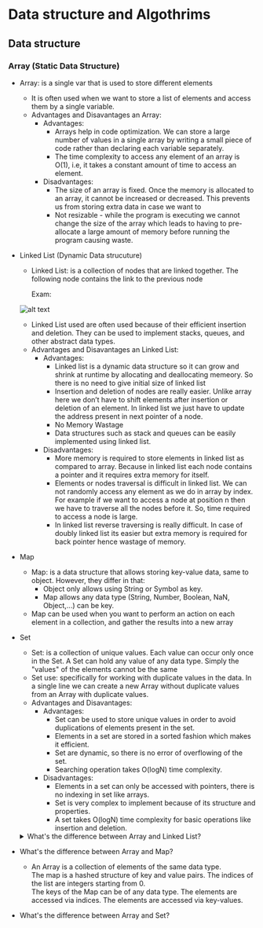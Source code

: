 # Data structure and Algothrims

## Data structure 

### Array (Static Data Structure)

- Array: is a single var that is used to store different elements
    - It is often used when we want to store a list of elements and access them by a single variable.
    - Advantages and Disavantages an Array:
        - Advantages: 
            - Arrays help in code optimization. We can store a large number of values in a single array by writing a small piece of code rather than declaring each variable separately.
            - The time complexity to access any element of an array is O(1), i.e, it takes a constant amount of time to access an element.
        - Disadvantages:
            - The size of an array is fixed. Once the memory is allocated to an array, it cannot be increased or decreased. This prevents us from storing extra data in case we want to
            - Not resizable - while the program is executing we cannot change the size of the array which leads to having to pre-allocate a large amount of memory before running the program causing waste.

- Linked List (Dynamic Data strucuture)
    - Linked List: is a collection of nodes that are linked together. The following node contains the link to the previous node

        Exam:
    
     ![alt text](https://media.geeksforgeeks.org/wp-content/cdn-uploads/gq/2013/03/Linkedlist.png)
    
    - Linked List used are often used because of their efficient insertion and deletion. They can be used to implement stacks, queues, and other abstract data types.
    - Advantages and Disavantages an Linked List:
        - Advantages:
            - Linked list is a dynamic data structure so it can grow and shrink at runtime by allocating and deallocating memeory. So there is no need to give initial size of linked list
            - Insertion and deletion of nodes are really easier. Unlike array here we don’t have to shift elements after insertion or deletion of an element. In linked list we just have to update the address present in next pointer of a node.
            - No Memory Wastage
            - Data structures such as stack and queues can be easily implemented using linked list.
        - Disadvantages:
            - More memory is required to store elements in linked list as compared to array. Because in linked list each node contains a pointer and it requires extra memory for itself.
            - Elements or nodes traversal is difficult in linked list. We can not randomly access any element as we do in array by index. For example if we want to access a node at position n then we have to traverse all the nodes before it. So, time required to access a node is large.
            - In linked list reverse traversing is really difficult. In case of doubly linked list its easier but extra memory is required for back pointer hence wastage of memory.

- Map
    - Map: is a data structure that allows storing key-value data, same to object. However, they differ in that:
        - Object only allows using String or Symbol as key.
        - Map allows any data type (String, Number, Boolean, NaN, Object,...) can be key.
    - Map can be used when you want to perform an action on each element in a collection, and gather the results into a new array

- Set 
    - Set: is a collection of unique values. Each value can occur only once in the Set. A Set can hold any value of any data type. Simply the "values" of the elements cannot be the same
    - Set use: specifically for working with duplicate values in the data. In a single line we can create a new Array without duplicate values from an Array with duplicate values.
    - Advantages and Disavantages:
        - Advantages: 
            - Set can be used to store unique values in order to avoid duplications of elements present in the set.
            - Elements in a set are stored in a sorted fashion which makes it efficient.
            - Set are dynamic, so there is no error of overflowing of the set.
            - Searching operation takes O(logN) time complexity.
        - Disadvantages:
            - Elements in a set can only be accessed with pointers, there is no indexing in set like arrays.
            - Set is very complex to implement because of its structure and properties.
            - A set takes O(logN) time complexity for basic operations like insertion and deletion.

    <details>
    <summary>What's the difference between Array and Linked List?</summary>

    | Array | Linked List |
    |-----:|-----------|
    |     An array is a collection of elements of a similar data type. | A linked list is a collection of objects known as a node where node consists of two parts, i.e., data and address.|
    |     Array elements store in a contiguous memory location. | Linked list elements can be stored anywhere in the memory or randomly stored.   |
  
    
    </details>

- What's the difference between Array and Map?
    - An Array is a collection of elements of the same data type.	
    The map is a hashed structure of key and value pairs.
The indices of the list are integers starting from 0.	
The keys of the Map can be of any data type.
The elements are accessed via indices.
	The elements are accessed via key-values.

- What's the difference between Array and Set?